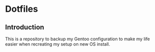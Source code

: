 # Dotfiles
## Introduction
This is a repository to backup my Gentoo configuration to make my life easier when recreating my setup on new OS install. 
